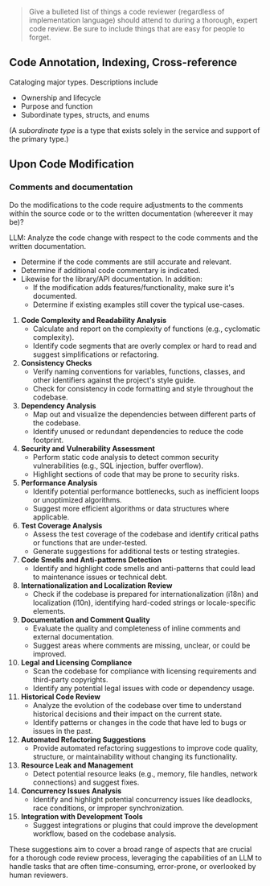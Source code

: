 > Give a bulleted list of things a code reviewer (regardless of implementation language) should attend to during a thorough, expert code review. Be sure to include things that are easy for people to forget.

## Code Annotation, Indexing, Cross-reference

Cataloging major types. Descriptions include

- Ownership and lifecycle
- Purpose and function
- Subordinate types, structs, and enums

(A *subordinate type* is a type that exists solely in the service and support of the primary type.)



## Upon Code Modification 

### Comments and documentation

Do the modifications to the code require adjustments to the comments within the source code or to the written documentation (whereever it may be)?

LLM: Analyze the code change with respect to the code comments and the written documentation.

- Determine if the code comments are still accurate and relevant.
- Determine if additional code commentary is indicated.
- Likewise for the library/API documentation. In addition:
  - If the modification adds features/functionality, make sure it's documented.
  - Determine if existing examples still cover the typical use-cases. 



1. **Code Complexity and Readability Analysis**
   - Calculate and report on the complexity of functions (e.g., cyclomatic complexity).
   - Identify code segments that are overly complex or hard to read and suggest simplifications or refactoring.
2. **Consistency Checks**
   - Verify naming conventions for variables, functions, classes, and other identifiers against the project's style guide.
   - Check for consistency in code formatting and style throughout the codebase.
3. **Dependency Analysis**
   - Map out and visualize the dependencies between different parts of the codebase.
   - Identify unused or redundant dependencies to reduce the code footprint.
4. **Security and Vulnerability Assessment**
   - Perform static code analysis to detect common security vulnerabilities (e.g., SQL injection, buffer overflow).
   - Highlight sections of code that may be prone to security risks.
5. **Performance Analysis**
   - Identify potential performance bottlenecks, such as inefficient loops or unoptimized algorithms.
   - Suggest more efficient algorithms or data structures where applicable.
6. **Test Coverage Analysis**
   - Assess the test coverage of the codebase and identify critical paths or functions that are under-tested.
   - Generate suggestions for additional tests or testing strategies.
7. **Code Smells and Anti-patterns Detection**
   - Identify and highlight code smells and anti-patterns that could lead to maintenance issues or technical debt.
8. **Internationalization and Localization Review**
   - Check if the codebase is prepared for internationalization (i18n) and localization (l10n), identifying hard-coded strings or locale-specific elements.
9. **Documentation and Comment Quality**
   - Evaluate the quality and completeness of inline comments and external documentation.
   - Suggest areas where comments are missing, unclear, or could be improved.
10. **Legal and Licensing Compliance**
    - Scan the codebase for compliance with licensing requirements and third-party copyrights.
    - Identify any potential legal issues with code or dependency usage.
11. **Historical Code Review**
    - Analyze the evolution of the codebase over time to understand historical decisions and their impact on the current state.
    - Identify patterns or changes in the code that have led to bugs or issues in the past.
12. **Automated Refactoring Suggestions**
    - Provide automated refactoring suggestions to improve code quality, structure, or maintainability without changing its functionality.
13. **Resource Leak and Management**
    - Detect potential resource leaks (e.g., memory, file handles, network connections) and suggest fixes.
14. **Concurrency Issues Analysis**
    - Identify and highlight potential concurrency issues like deadlocks, race conditions, or improper synchronization.
15. **Integration with Development Tools**
    - Suggest integrations or plugins that could improve the development workflow, based on the codebase analysis.

These suggestions aim to cover a broad range of aspects that are crucial for a thorough code review process, leveraging the capabilities of an LLM to handle tasks that are often time-consuming, error-prone, or overlooked by human reviewers.